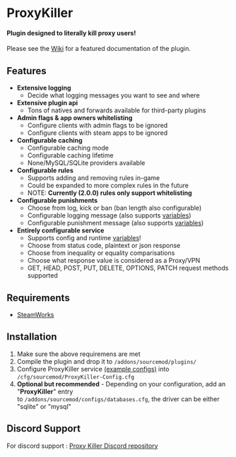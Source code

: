 # ProxyKiller
#### Plugin designed to literally kill proxy users!  
Please see the [Wiki](https://bitbucket.org/Sikarii/proxykiller/wiki) for a featured documentation of the plugin.

## **Features**
- **Extensive logging**
	 - Decide what logging messages you want to see and where
- **Extensive plugin api**
	 - Tons of natives and forwards available for third-party plugins
 - **Admin flags & app owners whitelisting**
	 - Configure clients with admin flags to be ignored
	 - Configure clients with steam apps to be ignored
 - **Configurable caching**
	 - Configurable caching mode
	 - Configurable caching lifetime
	 - None/MySQL/SQLite providers available
 - **Configurable rules**
	 - 	Supports adding and removing rules in-game
	 - Could be expanded to more complex rules in the future
	 -  NOTE: **Currently (2.0.0) rules only support whitelisting**
- **Configurable punishments**
	- Choose from log, kick or ban (ban length also configurable)
	- Configurable logging message (also supports [variables](https://bitbucket.org/Sikarii/proxykiller/wiki/Variables))
	- Configurable punishment message (also supports [variables](https://bitbucket.org/Sikarii/proxykiller/wiki/Variables))
- **Entirely configurable service**
	- Supports config and runtime [variables](https://bitbucket.org/Sikarii/proxykiller/wiki/Variables)!
	- Choose from status code, plaintext or json response
	- Choose from inequality or equality comparisations
	- Choose what response value is considered as a Proxy/VPN
	- GET, HEAD, POST, PUT, DELETE, OPTIONS, PATCH request methods supported

## **Requirements**
- [SteamWorks](https://forums.alliedmods.net/showthread.php?t=229556)

## **Installation**

 1. Make sure the above requiremens are met
 2. Compile the plugin and drop it to `/addons/sourcemod/plugins/`
 3. Configure ProxyKiller service [(example configs)](https://bitbucket.org/Sikarii/proxykiller/wiki/Config%20Examples) into `/cfg/sourcemod/ProxyKiller-Config.cfg`
 4. **Optional but recommended** - Depending on your configuration, add an "**ProxyKiller**" entry    
 to `/addons/sourcemod/configs/databases.cfg`, the driver can be either "sqlite" or "mysql"

## **Discord Support**
For discord support : [Proxy Killer Discord repository](https://github.com/srcdslab/sm-plugin-ProxyKiller-Discord)